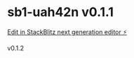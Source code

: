 # sb1-uah42n v0.1.1

[Edit in StackBlitz next generation editor ⚡️](https://stackblitz.com/~/github.com/SoyAndresMA/sb1-uah42n)

v0.1.2

